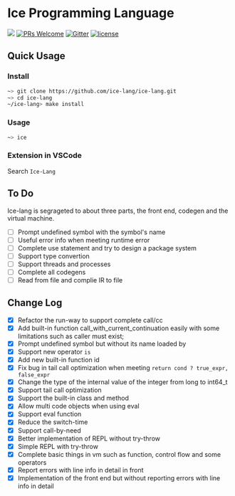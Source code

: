 # Ice Programming Language

[![](https://img.shields.io/badge/request-new%20features-blue.svg)](https://github.com/ice-lang/ice/issues/new)
[![PRs Welcome](https://img.shields.io/badge/PRs-welcome-brightgreen.svg?style=flat-square)](https://github.com/ice-lang/ice/compare)
[![Gitter](https://badges.gitter.im/JoinChat.svg)](https://gitter.im/ice-lang)
[![license](https://img.shields.io/github/license/MU001999/ice.svg)](https://github.com/ice-lang/ice)

## Quick Usage

### Install

```bash
~> git clone https://github.com/ice-lang/ice-lang.git
~> cd ice-lang
~/ice-lang> make install
```

### Usage

```bash
~> ice
```

### Extension in VSCode

Search `Ice-Lang`

## To Do

Ice-lang is segrageted to about three parts, the front end, codegen and the virtual machine.

+ [ ] Prompt undefined symbol with the symbol's name
+ [ ] Useful error info when meeting runtime error
+ [ ] Complete use statement and try to design a package system
+ [ ] Support type convertion
+ [ ] Support threads and processes
+ [ ] Complete all codegens
+ [ ] Read from file and complie IR to file

## Change Log

+ [X] Refactor the run-way to support complete call/cc
+ [X] Add built-in function call_with_current_continuation easily with some limitations such as caller must exist;
+ [X] Prompt undefined symbol but without its name loaded by
+ [X] Support new operator `is`
+ [X] Add new built-in function id
+ [X] Fix bug in tail call optimization when meeting `return cond ? true_expr, false_expr`
+ [X] Change the type of the internal value of the integer from long to int64_t
+ [X] Support tail call optimization
+ [X] Support the built-in class and method
+ [X] Allow multi code objects when using eval
+ [X] Support eval function
+ [X] Reduce the switch-time
+ [X] Support call-by-need
+ [X] Better implementation of REPL without try-throw
+ [X] Simple REPL with try-throw
+ [X] Complete basic things in vm such as function, control flow and some operators
+ [X] Report errors with line info in detail in front
+ [X] Implementation of the front end but without reporting errors with line info in detail
